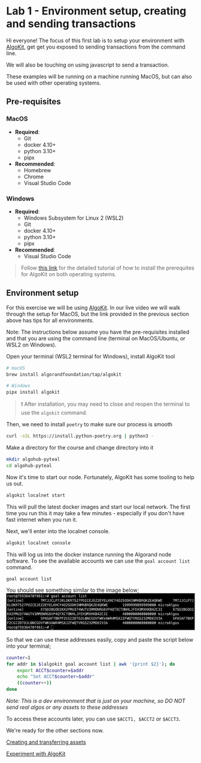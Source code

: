 # Lab 1 - Environment setup, creating and sending transactions

Hi everyone! The focus of this first lab is to setup your environment with [AlgoKit](https://developer.algorand.org/algokit/), get get you exposed to sending transactions from the command line.

We will also be touching on using javascript to send a transaction.

These examples will be running on a machine running MacOS, but can also be used with other operating systems.

## Pre-requisites

### MacOS

- **Required**:
  - Git
  - docker 4.10+
  - python 3.10+
  - pipx
- **Recommended**:
  - Homebrew
  - Chrome
  - Visual Studio Code

### Windows

- **Required**:
  - Windows Subsystem for Linux 2 (WSL2)
  - Git
  - docker 4.10+
  - python 3.10+
  - pipx
- **Recommended**:
  - Visual Studio Code

> Follow [this link](https://developer.algorand.org/algokit/) for the detailed tutorial of how to install the prerequites for AlgoKit on both operating systems.

## Environment setup

For this exercise we will be using [AlgoKit](https://developer.algorand.org/algokit/). In our live video we will walk through the setup for MacOS, but the link provided in the previous section above has tips for all environments.

Note: The instructions below assume you have the pre-requisites installed and that you are using the command line (terminal on MacOS/Ubuntu, or WSL2 on Windows).

Open your terminal (WSL2 terminal for Windows), install AlgoKit tool

```bash
# macOS
brew install algorandfoundation/tap/algokit
```

```bash
# Windows
pipx install algokit
```

> :exclamation: After installation, you may need to close and reopen the terminal to use the `algokit` command.

Then, we need to install `poetry` to make sure our process is smooth

```bash
curl -sSL https://install.python-poetry.org | python3 -
```

Make a directory for the course and change directory into it

```bash
mkdir algohub-pyteal
cd algohub-pyteal
```

Now it's time to start our node. Fortunately, AlgoKit has some tooling to help us out.

```bash
algokit localnet start
```

This will pull the latest docker images and start our local network. The first time you run this it may take a few minutes - especially if you don't have fast internet when you run it.

Next, we'll enter into the localnet console.

```bash
algokit localnet console
```
This will log us into the docker instance running the Algorand node software. To see the available accounts we can use the `goal account list` command.

```bash
goal account list
```

You should see something similar to the image below;
![account list](./account_list.png)

So that we can use these addresses easily, copy and paste the script below into your terminal;

```bash
counter=1
for addr in $(algokit goal account list | awk '{print $2}'); do
    export ACCT$counter=$addr
    echo "Set ACCT$counter=$addr"
    ((counter++))
done
```
*Note: This is a dev environment that is just on your machine, so DO NOT send real algos or any assets to these addresses*

To access these accounts later, you can use `$ACCT1, $ACCT2` or `$ACCT3`.

We're ready for the other sections now.

[Creating and transferring assets](Assets.md)

[Experiment with AlgoKit](Experiment.md)